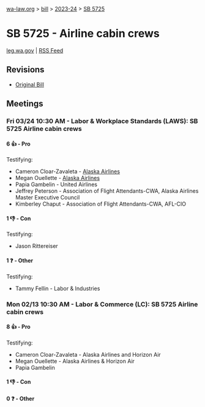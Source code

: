 [wa-law.org](/) > [bill](/bill/) > [2023-24](/bill/2023-24/) > [SB 5725](/bill/2023-24/sb/5725/)

# SB 5725 - Airline cabin crews
[leg.wa.gov](https://app.leg.wa.gov/billsummary?BillNumber=5725&Year=2023&Initiative=false) | [RSS Feed](./rss.xml)

## Revisions
* [Original Bill](1/)

## Meetings
### Fri 03/24 10:30 AM - Labor & Workplace Standards (LAWS): SB 5725 Airline cabin crews
#### 6 👍 - Pro
Testifying:
* Cameron Cloar-Zavaleta - [Alaska Airlines](/org/alaska_airlines/)
* Megan Ouellette - [Alaska Airlines](/org/alaska_airlines/)
* Papia Gambelin - United Airlines
* Jeffrey Peterson - Association of Flight Attendants-CWA, Alaska Airlines Master Executive Council
* Kimberley Chaput - Association of Flight Attendants-CWA, AFL-CIO

#### 1 👎 - Con
Testifying:
* Jason Rittereiser

#### 1 ❓ - Other
Testifying:
* Tammy Fellin - Labor & Industries

### Mon 02/13 10:30 AM - Labor & Commerce (LC): SB 5725 Airline cabin crews
#### 8 👍 - Pro
Testifying:
* Cameron Cloar-Zavaleta - Alaska Airlines and Horizon Air
* Megan Ouellette - Alaska Airlines & Horizon Air
* Papia Gambelin

#### 1 👎 - Con

#### 0 ❓ - Other
